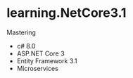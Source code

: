 # learning.NetCore3.1
Mastering
*  c# 8.0
*  ASP.NET Core 3
*  Entity Framework 3.1
*  Microservices
